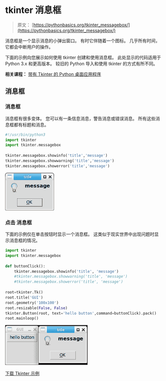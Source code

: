 # tkinter 消息框

> 原文： [https://pythonbasics.org/tkinter_messagebox/](https://pythonbasics.org/tkinter_messagebox/)

消息框是一个显示消息的小弹出窗口。 有时它伴随着一个图标。 几乎所有时间，它都会中断用户的操作。

下面的示例向您展示如何使用 tkinter 创建和使用消息框。 此处显示的代码适用于 Python 3.x 和更高版本。 较旧的 Python 导入和使用 tkinter 的方式有所不同。

**相关课程：** [带有 Tkinter 的 Python 桌面应用程序](https://gum.co/ErLc)

## 消息框

### 消息框

消息框有很多变体。 您可以有一条信息消息，警告消息或错误消息。 所有这些消息框都有标题和消息。

```py
#!/usr/bin/python3
import tkinter
import tkinter.messagebox

tkinter.messagebox.showinfo('title','message')
tkinter.messagebox.showwarning('title','message')
tkinter.messagebox.showerror('title','message')

```

![messagebox](img/cf6567c5aadb0ee27d841844145e64bb.jpg)

### 点击  消息框

下面的示例仅在单击按钮时显示一个消息框。 这类似于现实世界中出现问题时显示消息框的情况。

```py
import tkinter
import tkinter.messagebox

def buttonClick():
    tkinter.messagebox.showinfo('title', 'message')
    #tkinter.messagebox.showwarning('title', 'message')
    #tkinter.messagebox.showerror('title', 'message')

root=tkinter.Tk()
root.title('GUI')  
root.geometry('100x100')  
root.resizable(False, False)  
tkinter.Button(root, text='hello button',command=buttonClick).pack()
root.mainloop()

```

![messagebox on click](img/12e58f0da6cfbdea5c3fbcbb63c08b6e.jpg)

[下载 Tkinter 示例](https://gum.co/ErLc)